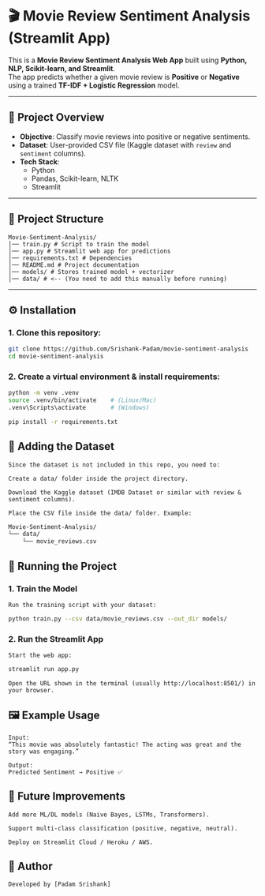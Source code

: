 # 🎬 Movie Review Sentiment Analysis (Streamlit App)

This is a **Movie Review Sentiment Analysis Web App** built using **Python, NLP, Scikit-learn, and Streamlit**.  
The app predicts whether a given movie review is **Positive** or **Negative** using a trained **TF-IDF + Logistic Regression** model.  

---

## 📌 Project Overview
- **Objective**: Classify movie reviews into positive or negative sentiments.  
- **Dataset**: User-provided CSV file (Kaggle dataset with `review` and `sentiment` columns).  
- **Tech Stack**:  
  - Python  
  - Pandas, Scikit-learn, NLTK  
  - Streamlit  

---

## 📂 Project Structure
```
Movie-Sentiment-Analysis/
│── train.py # Script to train the model
│── app.py # Streamlit web app for predictions
│── requirements.txt # Dependencies
│── README.md # Project documentation
│── models/ # Stores trained model + vectorizer
│── data/ # <-- (You need to add this manually before running)
```

---

## ⚙️ Installation
### 1. Clone this repository:
   ```bash
   git clone https://github.com/Srishank-Padam/movie-sentiment-analysis
   cd movie-sentiment-analysis
   ```

### 2. Create a virtual environment & install requirements:
```bash
python -m venv .venv
source .venv/bin/activate    # (Linux/Mac)
.venv\Scripts\activate       # (Windows)

pip install -r requirements.txt
```

## 📂 Adding the Dataset
```
Since the dataset is not included in this repo, you need to:

Create a data/ folder inside the project directory.

Download the Kaggle dataset (IMDB Dataset or similar with review & sentiment columns).

Place the CSV file inside the data/ folder. Example:
```
```bash
Movie-Sentiment-Analysis/
└── data/
    └── movie_reviews.csv
```

## 🚀 Running the Project
### 1. Train the Model
```
Run the training script with your dataset:
```
```bash
python train.py --csv data/movie_reviews.csv --out_dir models/
```

### 2. Run the Streamlit App
```
Start the web app:
```
```bash
streamlit run app.py
```
```
Open the URL shown in the terminal (usually http://localhost:8501/) in your browser.
```

## 🖼️ Example Usage
```
Input:
“This movie was absolutely fantastic! The acting was great and the story was engaging.”

Output:
Predicted Sentiment → Positive ✅
```
## 🔮 Future Improvements
```
Add more ML/DL models (Naive Bayes, LSTMs, Transformers).

Support multi-class classification (positive, negative, neutral).

Deploy on Streamlit Cloud / Heroku / AWS.
```

## 👤 Author
```
Developed by [Padam Srishank]
```

   

